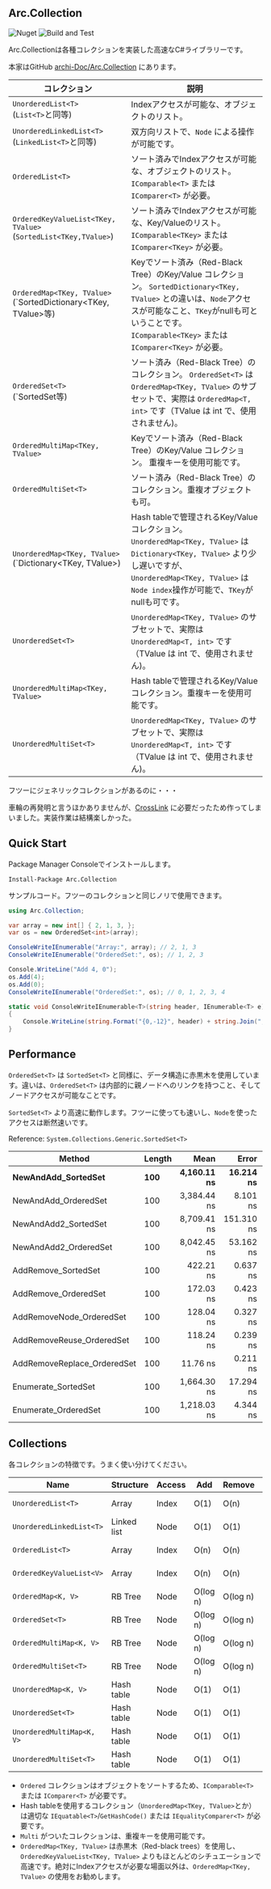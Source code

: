 ﻿## Arc.Collection
![Nuget](https://img.shields.io/nuget/v/Arc.Collection) ![Build and Test](https://github.com/archi-Doc/Arc.Collection/workflows/Build%20and%20Test/badge.svg)

Arc.Collectionは各種コレクションを実装した高速なC#ライブラリーです。

本家はGitHub [archi-Doc/Arc.Collection](https://github.com/archi-Doc/Arc.Collection) にあります。

| コレクション                                                 | 説明                                                         |
| ------------------------------------------------------------ | ------------------------------------------------------------ |
| ```UnorderedList<T>  ``` <br />(`List<T>`と同等)             | Indexアクセスが可能な、オブジェクトのリスト。                |
| ```UnorderedLinkedList<T>```<br />(`LinkedList<T>`と同等)    | 双方向リストで、`Node` による操作が可能です。                |
| ```OrderedList<T> ```                                        | ソート済みでIndexアクセスが可能な、オブジェクトのリスト。<br />`IComparable<T>` または `IComparer<T>` が必要。 |
| ```OrderedKeyValueList<TKey, TValue>``` <br />(`SortedList<TKey,TValue>`) | ソート済みでIndexアクセスが可能な、Key/Valueのリスト。<br />`IComparable<TKey>` または `IComparer<TKey>` が必要。 |
| ```OrderedMap<TKey, TValue>``` (`SortedDictionary<TKey, TValue>等) | Keyでソート済み（Red-Black Tree）のKey/Value コレクション。 `SortedDictionary<TKey, TValue>` との違いは、`Node`アクセスが可能なこと、`TKey`がnullも可ということです。<br />`IComparable<TKey>` または `IComparer<TKey>` が必要。 |
| ```OrderedSet<T>```<br />(`SortedSet<T>等)                   | ソート済み（Red-Black Tree）のコレクション。 `OrderedSet<T>` は `OrderedMap<TKey, TValue>` のサブセットで、実際は ```OrderedMap<T, int>``` です（TValue は int で、使用されません)。 |
| ```OrderedMultiMap<TKey, TValue>```                          | Keyでソート済み（Red-Black Tree）のKey/Value コレクション。 重複キーを使用可能です。 |
| ```OrderedMultiSet<T>```                                     | ソート済み（Red-Black Tree）のコレクション。重複オブジェクトも可。 |
| `UnorderedMap<TKey, TValue>`<br />(`Dictionary<TKey, TValue>) | Hash tableで管理されるKey/Value コレクション。`UnorderedMap<TKey, TValue>` は `Dictionary<TKey, TValue>` より少し遅いですが、`UnorderedMap<TKey, TValue>` は`Node index`操作が可能で、`TKey`がnullも可です。 |
| ```UnorderedSet<T>```                                        | `UnorderedMap<TKey, TValue>` のサブセットで、実際は `UnorderedMap<T, int>` です（TValue は int で、使用されません)。 |
| ```UnorderedMultiMap<TKey, TValue>```                        | Hash tableで管理されるKey/Value コレクション。重複キーを使用可能です。 |
| ```UnorderedMultiSet<T>```                                   | `UnorderedMap<TKey, TValue>` のサブセットで、実際は `UnorderedMap<T, int>` です（TValue は int で、使用されません)。 |



フツーにジェネリックコレクションがあるのに・・・

車輪の再発明と言うほかありませんが、[CrossLink](https://github.com/archi-Doc/CrossLink) に必要だったため作ってしまいました。実装作業は結構楽しかった。



## Quick Start

Package Manager Consoleでインストールします。

```
Install-Package Arc.Collection
```

サンプルコード。フツーのコレクションと同じノリで使用できます。

```csharp
using Arc.Collection;
```

```csharp
var array = new int[] { 2, 1, 3, };
var os = new OrderedSet<int>(array);

ConsoleWriteIEnumerable("Array:", array); // 2, 1, 3
ConsoleWriteIEnumerable("OrderedSet:", os); // 1, 2, 3

Console.WriteLine("Add 4, 0");
os.Add(4);
os.Add(0);
ConsoleWriteIEnumerable("OrderedSet:", os); // 0, 1, 2, 3, 4

static void ConsoleWriteIEnumerable<T>(string header, IEnumerable<T> e)
{
    Console.WriteLine(string.Format("{0,-12}", header) + string.Join(", ", e));
}
```



## Performance

`OrderedSet<T>` は `SortedSet<T>` と同様に、データ構造に赤黒木を使用しています。違いは、`OrderedSet<T>` は内部的に親ノードへのリンクを持つこと、そしてノードアクセスが可能なことです。

`SortedSet<T>` より高速に動作します。フツーに使っても速いし、`Node`を使ったアクセスは断然速いです。

Reference: `System.Collections.Generic.SortedSet<T>`

| Method                      | Length    |                Mean |            Error |           StdDev |              Median |       Gen 0 |    Allocated |
| --------------------------- | --------- | ------------------: | ---------------: | ---------------: | ------------------: | ----------: | -----------: |
| **NewAndAdd_SortedSet**     | **100**   |     **4,160.11 ns** |    **16.214 ns** |    **22.730 ns** |     **4,157.33 ns** |  **1.0223** |   **4288 B** |
| NewAndAdd_OrderedSet        | 100       |         3,384.44 ns |         8.101 ns |        12.126 ns |         3,384.49 ns |      1.4381 |       6024 B |
| NewAndAdd2_SortedSet        | 100       |         8,709.41 ns |       151.310 ns |       221.788 ns |         8,551.29 ns |      1.8463 |       7776 B |
| NewAndAdd2_OrderedSet       | 100       |         8,042.45 ns |        53.162 ns |        79.570 ns |         8,043.79 ns |      2.0599 |       8664 B |
| AddRemove_SortedSet         | 100       |           422.21 ns |         0.637 ns |         0.934 ns |           421.94 ns |      0.0381 |        160 B |
| AddRemove_OrderedSet        | 100       |           172.03 ns |         0.423 ns |         0.593 ns |           171.93 ns |      0.0534 |        224 B |
| AddRemoveNode_OrderedSet    | 100       |           128.04 ns |         0.327 ns |         0.469 ns |           127.89 ns |      0.0534 |        224 B |
| AddRemoveReuse_OrderedSet   | 100       |           118.24 ns |         0.239 ns |         0.335 ns |           118.13 ns |           - |            - |
| AddRemoveReplace_OrderedSet | 100       |            11.76 ns |         0.211 ns |         0.289 ns |            11.54 ns |           - |            - |
| Enumerate_SortedSet         | 100       |         1,664.30 ns |        17.294 ns |        25.349 ns |         1,682.97 ns |      0.0401 |        168 B |
| Enumerate_OrderedSet        | 100       |         1,218.03 ns |         4.344 ns |         6.230 ns |         1,219.51 ns |      0.0114 |         48 B |



## Collections

各コレクションの特徴です。うまく使い分けてください。

| Name                          | Structure   | Access | Add      | Remove   | Search   | Sort       | Enum.    |
| ----------------------------- | ----------- | ------ | -------- | -------- | -------- | ---------- | -------- |
| ```UnorderedList<T>```        | Array       | Index  | O(1)     | O(n)     | O(n)     | O(n log n) | O(1)     |
| ```UnorderedLinkedList<T>```  | Linked list | Node   | O(1)     | O(1)     | O(n)     | O(n log n) | O(1)     |
| ```OrderedList<T>```          | Array       | Index  | O(n)     | O(n)     | O(log n) | Sorted     | O(1)     |
| ```OrderedKeyValueList<V>```  | Array       | Index  | O(n)     | O(n)     | O(log n) | Sorted     | O(1)     |
| ```OrderedMap<K, V>```        | RB Tree     | Node   | O(log n) | O(log n) | O(log n) | Sorted     | O(log n) |
| ```OrderedSet<T>```           | RB Tree     | Node   | O(log n) | O(log n) | O(log n) | Sorted     | O(log n) |
| ```OrderedMultiMap<K, V>```   | RB Tree     | Node   | O(log n) | O(log n) | O(log n) | Sorted     | O(log n) |
| ```OrderedMultiSet<T>```      | RB Tree     | Node   | O(log n) | O(log n) | O(log n) | Sorted     | O(log n) |
| ```UnorderedMap<K, V>```      | Hash table  | Node   | O(1)     | O(1)     | O(1)     | -          | O(1)     |
| ```UnorderedSet<T>```         | Hash table  | Node   | O(1)     | O(1)     | O(1)     | -          | O(1)     |
| ```UnorderedMultiMap<K, V>``` | Hash table  | Node   | O(1)     | O(1)     | O(1)     | -          | O(1)     |
| ```UnorderedMultiSet<T>```    | Hash table  | Node   | O(1)     | O(1)     | O(1)     | -          | O(1)     |

- `Ordered` コレクションはオブジェクトをソートするため、`IComparable<T>` または `IComparer<T>` が必要です。
- Hash tableを使用するコレクション（`UnorderedMap<TKey, TValue>`とか）は適切な ```IEquatable<T>```/```GetHashCode()``` または `IEqualityComparer<T>` が必要です。
- ```Multi``` がついたコレクションは、重複キーを使用可能です。
- `OrderedMap<TKey, TValue>` は赤黒木（Red-black trees）を使用し、`OrderedKeyValueList<TKey, TValue>` よりもほとんどのシチュエーションで高速です。絶対にIndexアクセスが必要な場面以外は、`OrderedMap<TKey, TValue>` の使用をお勧めします。

